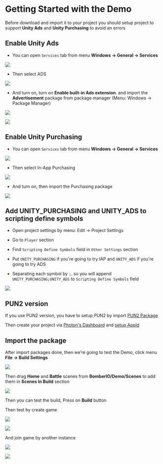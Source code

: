 # Getting Started with the Demo

Before download and import it to your project you should setup project to support **Unity Ads** and **Unity Purchasing** to avoid an errors

## Enable Unity Ads

* You can open `Services` tab from menu **Windows -> General -> Services**

![](../images/001/0.png)

* Then select ADS

![](../images/001/1.png)

* And turn on, turn on **Enable built-in Ads extension**. and import the **Advertisement** package from package manager (Menu: Windows -> Package Manager)

![](../images/001/2.png)

![](../images/ads-00.png)

## Enable Unity Purchasing

* You can open `Services` tab from menu **Windows -> General -> Services**

![](../images/001/0.png)

* Then select In-App Purchasing

![](../images/001/3.png)

* And turn on, then import the Purchasing package

![](../images/001/4.png)

## Add UNITY_PURCHASING and UNITY_ADS to scripting define symbols

* Open project settings by menu: Edit -> Project Settings

* Go to `Player` section

* Find `Scripting Define Symbols` field in `Other Settings` section

* Put `UNITY_PURCHASING` if you're going to try IAP and `UNITY_ADS` if you're going to try ADS

* Separating each symbol by `;`. so you will append `UNITY_PURCHASING;UNITY_ADS` to `Scripting Define Symbols` field

![](../images/ads-05.png)

## PUN2 version

If you use PUN2 version, you have to setup PUN2 by import [PUN2 Package](https://assetstore.unity.com/packages/tools/network/photon-unity-networking-classic-free-1786?aid=1100lGeN)

Then create your project via [Photon's Dashboard](https://www.photonengine.com/en-us/Photon) and [setup AppId](https://doc.photonengine.com/en-us/pun/current/getting-started/initial-setup)

## Import the package

After import packages done, then we’re going to test the Demo, click menu **File -> Build Settings**

![](../images/0uTf56hncUwZBQac1.png)

Then drag **Home** and **Battle** scenes from **BomberIO/Demo/Scenes** to add them in **Scenes In Build** section

![](../images/0k0nEBGdDul4NIrse.png)

Then you can test the build, Press on **Build** button

Then test by create game

![](../images/0X-9VfCrKMaoPOEyx.png)

![](../images/00p-6GSl8KSbnn4eN.png)

And join game by another instance

![](../images/0qRihsXRadVVsECj2.png)

![](../images/0Wpfb03EDyjZ0l99i.png)
